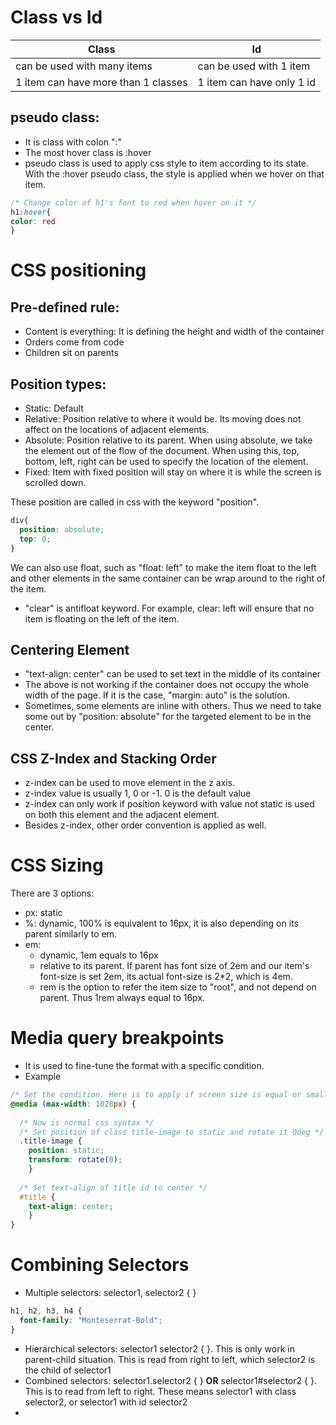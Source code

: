 # Class vs Id

Class | Id
--- | ---
can be used with many items | can be used with 1 item
1 item can have more than 1 classes | 1 item can have only 1 id

## pseudo class:
- It is class with colon ":"
- The most hover class is :hover
- pseudo class is used to apply css style to item according to its state. With the :hover pseudo class, the style is applied when we hover on that item.

```css
/* Change color of h1's font to red when hover on it */
h1:hover{
color: red
}
```

# CSS positioning

## Pre-defined rule:
- Content is everything: It is defining the height and width of the container
- Orders come from code
- Children sit on parents

## Position types:
- Static: Default
- Relative: Position relative to where it would be. Its moving does not affect on the locations of adjacent elements.
- Absolute: Position relative to its parent. When using absolute, we take the element out of the flow of the document. When using this, top, bottom, left, right can be used to specify the location of the element.
- Fixed: Item with fixed position will stay on where it is while the screen is scrolled down.

These position are called in css with the keyword "position".

```css
div{
  position: absolute;
  top: 0;
}
```

We can also use float, such as "float: left" to make the item float to the left and other elements in the same container can be wrap around to the right of the item.
- "clear" is antifloat keyword. For example, clear: left will ensure that no item is floating on the left of the item.

## Centering Element
- "text-align: center" can be used to set text in the middle of its container
- The above is not working if the container does not occupy the whole width of the page. If it is the case, "margin: auto" is the solution.
- Sometimes, some elements are inline with others. Thus we need to take some out by "position: absolute" for the targeted element to be in the center.


## CSS Z-Index and Stacking Order
- z-index can be used to move element in the z axis. 
- z-index value is usually 1, 0 or -1. 0 is the default value
- z-index can only work if position keyword with value not static is used on both this element and the adjacent element.
- Besides z-index, other order convention is applied as well.

# CSS Sizing
There are 3 options:
- px: static
- %: dynamic, 100% is equivalent to 16px, it is also depending on its parent similarly to em.
- em: 
  - dynamic, 1em equals to 16px
  - relative to its parent. If parent has font size of 2em and our item's font-size is set 2em, its actual font-size is 2\*2, which is 4em.
  - rem is the option to refer the item size to "root", and not depend on parent. Thus 1rem always equal to 16px.

# Media query breakpoints
- It is used to fine-tune the format with a specific condition.
- Example

```css
/* Set the condition. Here is to apply if screen size is equal or smaller than 1028px */
@media (max-width: 1028px) {
  
  /* Now is normal css syntax */
  /* Set position of class title-image to static and rotate it 0deg */
  .title-image {
    position: static;
    transform: rotate(0);
    }
  
  /* Set text-align of title id to center */
  #title {
    text-align: center;
    }
}
```

# Combining Selectors
- Multiple selectors: selector1, selector2 { }

```css
h1, h2, h3, h4 {
  font-family: "Monteserrat-Bold";
}
```

- Hierarchical selectors: selector1 selector2 { }. This is only work in parent-child situation. This is read from right to left, which selector2 is the child of selector1
- Combined selectors: selector1.selector2 { } **OR** selector1#selector2 { }. This is to read from left to right. These means selector1 with class selector2, or selector1 with id selector2
- 

